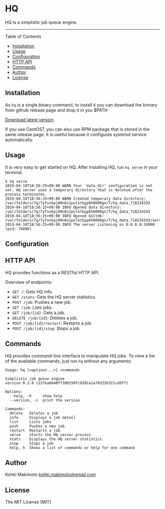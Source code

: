 # HQ

HQ is a simplistic job queue engine.

----

Table of Contents

  - [Installation](#installation)
  - [Usage](#usage)
  - [Configuration](#configuration)
  - [HTTP API](#http-api)
  - [Commands](#commands)
  - [Author](#author)
  - [License](#license)


## Installation

As `hq` is a single binary command, to install it you can download the binrary from github release page and drop it in you $PATH

[Download latest version](https://github.com/kohkimakimoto/hq/releases/latest)

If you use CentOS7, you can also use RPM package that is stored in the same release page. It is useful because it configures systemd service automatically.

## Usage

It is very easy to get started on HQ. After installing HQ, run `hq serve` in your terminal.

```
$ hq serve
2019-04-18T18:56:25+09:00 WARN Your 'data_dir' configuration is not set. HQ server uses a temporary directory that is deleted after the process terminates.
2019-04-18T18:56:25+09:00 WARN Created temporary data directory: /var/folders/7q/7yfsnkpj09n6s1pvlktkpp6h0000gn/T/hq_data_718224193
2019-04-18T18:56:25+09:00 INFO Opened data directory: /var/folders/7q/7yfsnkpj09n6s1pvlktkpp6h0000gn/T/hq_data_718224193
2019-04-18T18:56:25+09:00 INFO Opened boltdb: /var/folders/7q/7yfsnkpj09n6s1pvlktkpp6h0000gn/T/hq_data_718224193/server.bolt
2019-04-18T18:56:25+09:00 INFO The server Listening on 0.0.0.0:19900 (pid: 74090)
```

## Configuration

## HTTP API

HQ provides functions as a RESTful HTTP API.

Overview of endpoints:

* `GET /`: Gets HQ info.
* `GET /stats`: Gets the HQ server statistics.
* `POST /job`: Pushes a new job.
* `GET /job`: Lists jobs.
* `GET /job/{id}`: Gets a job.
* `DELETE /job/{id}`: Deletes a job.
* `POST /job/{id}/restart`: Restarts a job.
* `POST /job/{id}/stop`: Stops a job.

## Commands

HQ provides command-line interface to manipulate HQ jobs. To view a list of the available commands, just run `hq` without any arguments:

```
Usage: hq [<options...>] <command>

Simplistic job queue engine
version 0.3.0 (237ea6640ff100150fc9202a1a78322b321cddff)

Options:
  --help, -h     show help
  --version, -v  print the version
  
Commands:
  delete   Deletes a job
  info     Displays a job detail
  list     Lists jobs
  push     Pushes a new job.
  restart  Restarts a job
  serve    Starts the HQ server process
  stats    Displays the HQ server statistics.
  stop     Stops a job
  help, h  Shows a list of commands or help for one command
```

## Author

Kohki Makimoto <kohki.makimoto@gmail.com>

## License

The MIT License (MIT)
